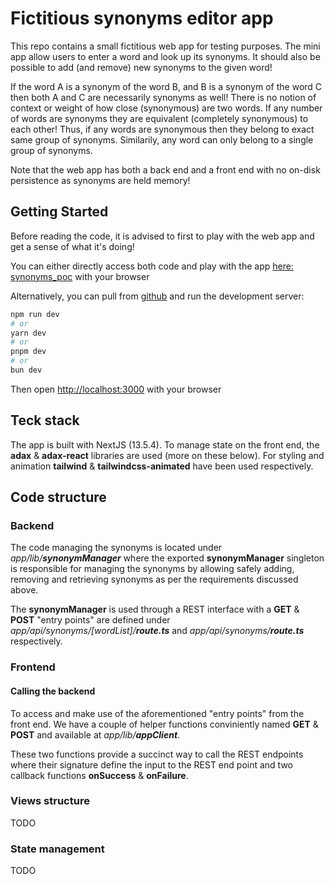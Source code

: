 
# Fictitious synonyms editor app 
This repo contains a small fictitious web app for testing purposes.
The mini app allow users to enter a word and look up its synonyms. It should also be possible to add (and remove) new synonyms to the given word!

If the word A is a synonym of the word B, and B is a synonym of the word C then both A and C are necessarily synonyms as well! There is no notion of context or weight of how close (synonymous) are two words. If any number of words are synonyms they are equivalent (completely synonymous) to each other!
Thus, if any words are synonymous then they belong to exact same group of synonyms. Similarily, any word can only belong to a single group of synonyms. 

Note that the web app has both a back end and a front end with no on-disk persistence as synonyms are held memory!

## Getting Started
Before reading the code, it is advised to first to play with the web app and get a sense of what it's doing!

You can either directly access both code and play with the app [here: synonyms_poc](https://stackblitz.com/github/MirjamElad/synonyms_poc?file=src%2Fapp%2Fpage.tsx) with your browser 

Alternatively, you can pull from [github](https://github.com/MirjamElad/synonyms_poc) and run the development server:

```bash
npm run dev
# or
yarn dev
# or
pnpm dev
# or
bun dev
```

Then open [http://localhost:3000](http://localhost:3000) with your browser 

## Teck stack
The app is built with NextJS (13.5.4). To manage state on the front end, the **adax** & **adax-react** libraries are used (more on these below). For styling and animation **tailwind** & **tailwindcss-animated** have been used respectively.

## Code structure

### Backend

The code managing the synonyms is located under *app/lib/**synonymManager*** where the exported **synonymManager** singleton is responsible for managing the synonyms by allowing safely adding, removing and retrieving synonyms as per the requirements discussed above.

The **synonymManager** is used through a REST interface with a **GET** & **POST** "entry points" are defined under *app/api/synonyms/[wordList]/**route.ts*** and *app/api/synonyms/**route.ts*** respectively.

### Frontend
#### Calling the backend
To access and make use of the aforementioned "entry points" from the front end. We have a couple of helper functions conviniently named **GET** & **POST** and available at *app/lib/**appClient***.

These two functions provide a succinct way to call the REST endpoints where their signature define the input to the REST end point and two callback functions **onSuccess** & **onFailure**.

### Views structure
TODO

### State management
TODO